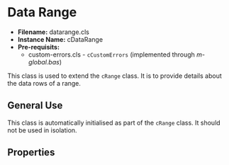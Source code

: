 # Data Range

- **Filename:** datarange.cls
- **Instance Name:** cDataRange
- **Pre-requisits:**
    - custom-errors.cls - `cCustomErrors` (implemented through *m-global.bas*)

This class is used to extend the `cRange` class. It is to provide details about the data rows of a range.

## General Use
This class is automatically initialised as part of the `cRange` class. It should not be used in isolation.

## Properties



